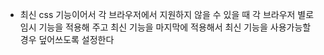 - 최신 css 기능이어서 각 브라우저에서 지원하지 않을 수 있을 때 각 브라우저 별로 임시 기능을 적용해 주고 최신 기능을 마지막에 적용해서 최신 기능을 사용가능할 경우 덮어쓰도록 설정한다